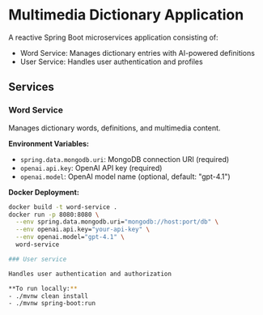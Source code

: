 # Multimedia Dictionary Application

A reactive Spring Boot microservices application consisting of:
- Word Service: Manages dictionary entries with AI-powered definitions
- User Service: Handles user authentication and profiles

## Services

### Word Service

Manages dictionary words, definitions, and multimedia content.

**Environment Variables:**
- `spring.data.mongodb.uri`: MongoDB connection URI (required)
- `openai.api.key`: OpenAI API key (required)
- `openai.model`: OpenAI model name (optional, default: "gpt-4.1")

**Docker Deployment:**
```bash
docker build -t word-service .
docker run -p 8080:8080 \
  --env spring.data.mongodb.uri="mongodb://host:port/db" \
  --env openai.api.key="your-api-key" \
  --env openai.model="gpt-4.1" \
  word-service

### User service

Handles user authentication and authorization

**To run locally:**
- ./mvnw clean install
- ./mvnw spring-boot:run
